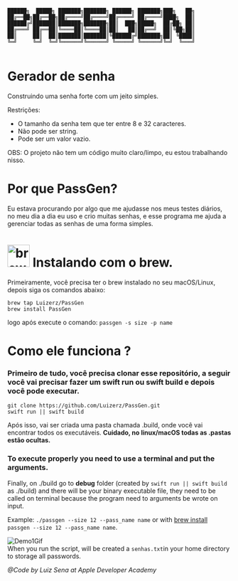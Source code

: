 ```
██████╗  █████╗ ███████╗███████╗ ██████╗ ███████╗███╗   ██╗
██╔══██╗██╔══██╗██╔════╝██╔════╝██╔════╝ ██╔════╝████╗  ██║
██████╔╝███████║███████╗███████╗██║  ███╗█████╗  ██╔██╗ ██║
██╔═══╝ ██╔══██║╚════██║╚════██║██║   ██║██╔══╝  ██║╚██╗██║
██║     ██║  ██║███████║███████║╚██████╔╝███████╗██║ ╚████║
╚═╝     ╚═╝  ╚═╝╚══════╝╚══════╝ ╚═════╝ ╚══════╝╚═╝  ╚═══╝
                                                           
``` 
# Gerador de senha

Construindo uma senha forte com um jeito simples.

Restrições:  
- O tamanho da senha tem que ter entre 8 e 32 caracteres.  
- Não pode ser string.  
- Pode ser um valor vazio.

OBS: O projeto não tem um código muito claro/limpo, eu estou trabalhando nisso.

# Por que PassGen?
Eu estava procurando por algo que me ajudasse nos meus testes diários, no meu dia a dia eu uso e crio muitas senhas, e esse programa me ajuda a gerenciar todas as senhas de uma forma simples.  
  
# <img src="https://user-images.githubusercontent.com/75648725/160658125-ddd149bd-54d3-424c-8d83-1afecb03f107.png" alt="brewImage" width="50" height="50"/> Instalando com o brew.   

Primeiramente, você precisa ter o brew instalado no seu macOS/Linux, depois siga os comandos abaixo:

```
brew tap Luizerz/PassGen 
brew install PassGen 
```  
logo após execute o comando:
`passgen -s size -p name`
# Como ele funciona ?  
###  Primeiro de tudo, você precisa clonar esse repositório, a seguir você vai precisar fazer um swift run ou swift build e depois você pode executar.
```terminal
git clone https://github.com/Luizerz/PassGen.git
swift run || swift build
```  
Após isso, vai ser criada uma pasta chamada .build, onde você vai encontrar todos os executáveis. **Cuidado, no linux/macOS todas as .pastas estão ocultas.**
### To execute properly you need to use a terminal and put the arguments.
Finally, on ./build go to **debug** folder (created by `swift run || swift build` as ./build) and there will be your binary executable file, they need to be called on terminal because the program need to arguments be wrote on input.  

Example: `./passgen --size 12 --pass_name name`  or with [brew install](https://github.com/Luizerz/PassGen/edit/master/README.md#installing-with-brew) `passgen --size 12 --pass_name name`.
  
![Demo1Gif](https://user-images.githubusercontent.com/75648725/159500212-d1a8e5a3-9c54-4182-b5a4-25f1612d0725.gif)  
When you run the script, will be created a `senhas.txt`in your home directory to storage all passwords.  
  
*@Code by Luiz Sena at Apple Developer Academy*
